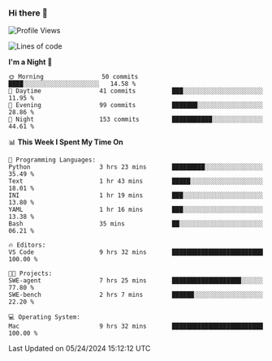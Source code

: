### Hi there 👋

<!--
**ALiersEL/ALiersEL** is a ✨ _special_ ✨ repository because its `README.md` (this file) appears on your GitHub profile.

Here are some ideas to get you started:

- 🔭 I’m currently working on ...
- 🌱 I’m currently learning ...
- 👯 I’m looking to collaborate on ...
- 🤔 I’m looking for help with ...
- 💬 Ask me about ...
- 📫 How to reach me: ...
- 😄 Pronouns: ...
- ⚡ Fun fact: ...
-->

<!--START_SECTION:waka-->
![Profile Views](http://img.shields.io/badge/Profile%20Views-0-blue)

![Lines of code](https://img.shields.io/badge/From%20Hello%20World%20I%27ve%20Written-7.6%20million%20lines%20of%20code-blue)

**I'm a Night 🦉** 

```text
🌞 Morning                50 commits          ████░░░░░░░░░░░░░░░░░░░░░   14.58 % 
🌆 Daytime                41 commits          ███░░░░░░░░░░░░░░░░░░░░░░   11.95 % 
🌃 Evening                99 commits          ███████░░░░░░░░░░░░░░░░░░   28.86 % 
🌙 Night                  153 commits         ███████████░░░░░░░░░░░░░░   44.61 % 
```


📊 **This Week I Spent My Time On** 

```text
💬 Programming Languages: 
Python                   3 hrs 23 mins       █████████░░░░░░░░░░░░░░░░   35.49 % 
Text                     1 hr 43 mins        █████░░░░░░░░░░░░░░░░░░░░   18.01 % 
INI                      1 hr 19 mins        ███░░░░░░░░░░░░░░░░░░░░░░   13.80 % 
YAML                     1 hr 16 mins        ███░░░░░░░░░░░░░░░░░░░░░░   13.38 % 
Bash                     35 mins             ██░░░░░░░░░░░░░░░░░░░░░░░   06.21 % 

🔥 Editors: 
VS Code                  9 hrs 32 mins       █████████████████████████   100.00 % 

🐱‍💻 Projects: 
SWE-agent                7 hrs 25 mins       ███████████████████░░░░░░   77.80 % 
SWE-bench                2 hrs 7 mins        ██████░░░░░░░░░░░░░░░░░░░   22.20 % 

💻 Operating System: 
Mac                      9 hrs 32 mins       █████████████████████████   100.00 % 
```


 Last Updated on 05/24/2024 15:12:12 UTC
<!--END_SECTION:waka-->
